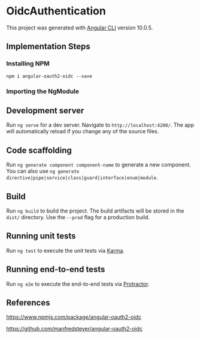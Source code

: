 # OidcAuthentication

This project was generated with [Angular CLI](https://github.com/angular/angular-cli) version 10.0.5.

## Implementation Steps

### Installing NPM

`npm i angular-oauth2-oidc --save`

### Importing the NgModule


## Development server

Run `ng serve` for a dev server. Navigate to `http://localhost:4200/`. The app will automatically reload if you change any of the source files.

## Code scaffolding

Run `ng generate component component-name` to generate a new component. You can also use `ng generate directive|pipe|service|class|guard|interface|enum|module`.

## Build

Run `ng build` to build the project. The build artifacts will be stored in the `dist/` directory. Use the `--prod` flag for a production build.

## Running unit tests

Run `ng test` to execute the unit tests via [Karma](https://karma-runner.github.io).

## Running end-to-end tests

Run `ng e2e` to execute the end-to-end tests via [Protractor](http://www.protractortest.org/).

## References
https://www.npmjs.com/package/angular-oauth2-oidc

https://github.com/manfredsteyer/angular-oauth2-oidc
